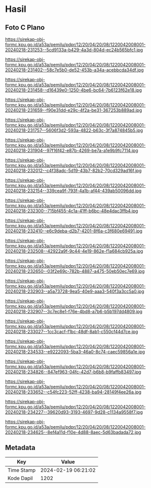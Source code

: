 # Hasil

## Foto C Plano

https://sirekap-obj-formc.kpu.go.id/a53a/pemilu/pdpr/12/20/04/20/08/1220042008001-20240218-231253--5cd9133a-b429-4a3d-804d-ec24b565bfc1.jpg

https://sirekap-obj-formc.kpu.go.id/a53a/pemilu/pdpr/12/20/04/20/08/1220042008001-20240218-231402--58c7e5b0-de52-453b-a34a-acebbcda34df.jpg

https://sirekap-obj-formc.kpu.go.id/a53a/pemilu/pdpr/12/20/04/20/08/1220042008001-20240218-231458--d16439e0-1250-4be6-bc64-7b6123f62e18.jpg

https://sirekap-obj-formc.kpu.go.id/a53a/pemilu/pdpr/12/20/04/20/08/1220042008001-20240218-231659--f90e31dd-e29c-4f2a-be31-367253b889ad.jpg

https://sirekap-obj-formc.kpu.go.id/a53a/pemilu/pdpr/12/20/04/20/08/1220042008001-20240218-231757--5606f3d2-593a-4822-b63c-3f7a874845b5.jpg

https://sirekap-obj-formc.kpu.go.id/a53a/pemilu/pdpr/12/20/04/20/08/1220042008001-20240218-231904--97f16f42-e87b-4269-be7a-a1e9b9fc7114.jpg

https://sirekap-obj-formc.kpu.go.id/a53a/pemilu/pdpr/12/20/04/20/08/1220042008001-20240218-232012--c4f38adc-5d19-43b7-82b2-70cd329ad16f.jpg

https://sirekap-obj-formc.kpu.go.id/a53a/pemilu/pdpr/12/20/04/20/08/1220042008001-20240218-232154--339cea9f-793f-4a1b-af44-439ab50096dd.jpg

https://sirekap-obj-formc.kpu.go.id/a53a/pemilu/pdpr/12/20/04/20/08/1220042008001-20240218-232300--715bf455-4c1a-41ff-b6bc-48e4dac3ffb4.jpg

https://sirekap-obj-formc.kpu.go.id/a53a/pemilu/pdpr/12/20/04/20/08/1220042008001-20240218-232410--e6c9deba-d2b7-4201-8f6a-c3f680e69491.jpg

https://sirekap-obj-formc.kpu.go.id/a53a/pemilu/pdpr/12/20/04/20/08/1220042008001-20240218-232508--42922a9f-9c44-4e19-862e-f1a684cb925a.jpg

https://sirekap-obj-formc.kpu.go.id/a53a/pemilu/pdpr/12/20/04/20/08/1220042008001-20240218-232650--03f2e69c-782b-4887-a475-50eb50ec7e69.jpg

https://sirekap-obj-formc.kpu.go.id/a53a/pemilu/pdpr/12/20/04/20/08/1220042008001-20240218-232903--a5a73728-9ea5-40e9-aaa3-540f3a3cc5a0.jpg

https://sirekap-obj-formc.kpu.go.id/a53a/pemilu/pdpr/12/20/04/20/08/1220042008001-20240218-232907--3c7ec8e1-f76e-4bd8-a7b6-b5b197dd4809.jpg

https://sirekap-obj-formc.kpu.go.id/a53a/pemilu/pdpr/12/20/04/20/08/1220042008001-20240218-233027--1cc3cacf-f1bc-48df-8ab1-c550cf44d7ce.jpg

https://sirekap-obj-formc.kpu.go.id/a53a/pemilu/pdpr/12/20/04/20/08/1220042008001-20240218-234533--e9222093-5ba3-46a0-8c74-caec59856a1e.jpg

https://sirekap-obj-formc.kpu.go.id/a53a/pemilu/pdpr/12/20/04/20/08/1220042008001-20240218-234826--847ef963-04fc-42d7-b6b8-b9faffb83497.jpg

https://sirekap-obj-formc.kpu.go.id/a53a/pemilu/pdpr/12/20/04/20/08/1220042008001-20240218-233652--c54fc223-52ff-4238-ba94-28149f4ee26a.jpg

https://sirekap-obj-formc.kpu.go.id/a53a/pemilu/pdpr/12/20/04/20/08/1220042008001-20240218-234227--39620d93-3193-4697-9d28-c1134a9558f7.jpg

https://sirekap-obj-formc.kpu.go.id/a53a/pemilu/pdpr/12/20/04/20/08/1220042008001-20240218-234625--8ef4a11d-f10e-4d88-8aec-5d63badada72.jpg


## Metadata

| Key        | Value               |
| ---------- | ------------------- |
| Time Stamp | 2024-02-19 06:21:02 |
| Kode Dapil | 1202                |



